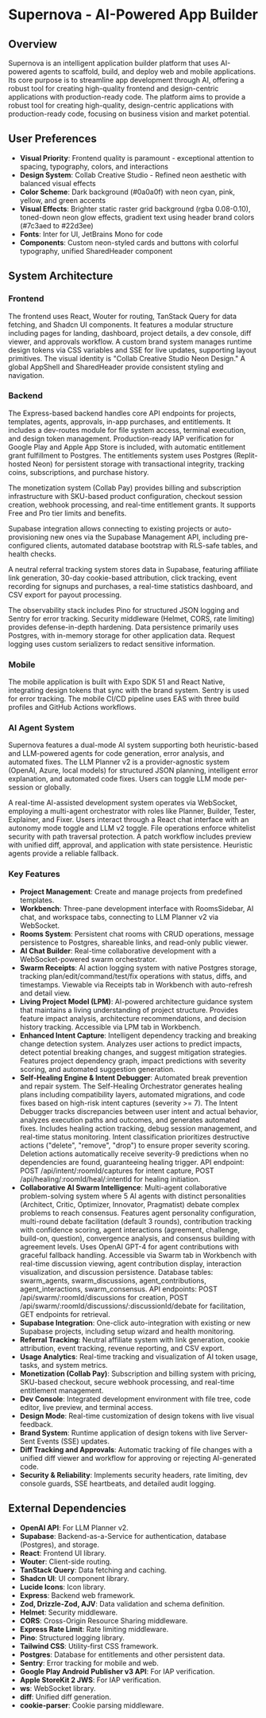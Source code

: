 # Supernova - AI-Powered App Builder

## Overview
Supernova is an intelligent application builder platform that uses AI-powered agents to scaffold, build, and deploy web and mobile applications. Its core purpose is to streamline app development through AI, offering a robust tool for creating high-quality frontend and design-centric applications with production-ready code. The platform aims to provide a robust tool for creating high-quality, design-centric applications with production-ready code, focusing on business vision and market potential.

## User Preferences
- **Visual Priority**: Frontend quality is paramount - exceptional attention to spacing, typography, colors, and interactions
- **Design System**: Collab Creative Studio - Refined neon aesthetic with balanced visual effects
- **Color Scheme**: Dark background (#0a0a0f) with neon cyan, pink, yellow, and green accents
- **Visual Effects**: Brighter static raster grid background (rgba 0.08-0.10), toned-down neon glow effects, gradient text using header brand colors (#7c3aed to #22d3ee)
- **Fonts**: Inter for UI, JetBrains Mono for code
- **Components**: Custom neon-styled cards and buttons with colorful typography, unified SharedHeader component

## System Architecture

### Frontend
The frontend uses React, Wouter for routing, TanStack Query for data fetching, and Shadcn UI components. It features a modular structure including pages for landing, dashboard, project details, a dev console, diff viewer, and approvals workflow. A custom brand system manages runtime design tokens via CSS variables and SSE for live updates, supporting layout primitives. The visual identity is "Collab Creative Studio Neon Design." A global AppShell and SharedHeader provide consistent styling and navigation.

### Backend
The Express-based backend handles core API endpoints for projects, templates, agents, approvals, in-app purchases, and entitlements. It includes a dev-routes module for file system access, terminal execution, and design token management. Production-ready IAP verification for Google Play and Apple App Store is included, with automatic entitlement grant fulfillment to Postgres. The entitlements system uses Postgres (Replit-hosted Neon) for persistent storage with transactional integrity, tracking coins, subscriptions, and purchase history.

The monetization system (Collab Pay) provides billing and subscription infrastructure with SKU-based product configuration, checkout session creation, webhook processing, and real-time entitlement grants. It supports Free and Pro tier limits and benefits.

Supabase integration allows connecting to existing projects or auto-provisioning new ones via the Supabase Management API, including pre-configured clients, automated database bootstrap with RLS-safe tables, and health checks.

A neutral referral tracking system stores data in Supabase, featuring affiliate link generation, 30-day cookie-based attribution, click tracking, event recording for signups and purchases, a real-time statistics dashboard, and CSV export for payout processing.

The observability stack includes Pino for structured JSON logging and Sentry for error tracking. Security middleware (Helmet, CORS, rate limiting) provides defense-in-depth hardening. Data persistence primarily uses Postgres, with in-memory storage for other application data. Request logging uses custom serializers to redact sensitive information.

### Mobile
The mobile application is built with Expo SDK 51 and React Native, integrating design tokens that sync with the brand system. Sentry is used for error tracking. The mobile CI/CD pipeline uses EAS with three build profiles and GitHub Actions workflows.

### AI Agent System
Supernova features a dual-mode AI system supporting both heuristic-based and LLM-powered agents for code generation, error analysis, and automated fixes. The LLM Planner v2 is a provider-agnostic system (OpenAI, Azure, local models) for structured JSON planning, intelligent error explanation, and automated code fixes. Users can toggle LLM mode per-session or globally.

A real-time AI-assisted development system operates via WebSocket, employing a multi-agent orchestrator with roles like Planner, Builder, Tester, Explainer, and Fixer. Users interact through a React chat interface with an autonomy mode toggle and LLM v2 toggle. File operations enforce whitelist security with path traversal protection. A patch workflow includes preview with unified diff, approval, and application with state persistence. Heuristic agents provide a reliable fallback.

### Key Features
- **Project Management**: Create and manage projects from predefined templates.
- **Workbench**: Three-pane development interface with RoomsSidebar, AI chat, and workspace tabs, connecting to LLM Planner v2 via WebSocket.
- **Rooms System**: Persistent chat rooms with CRUD operations, message persistence to Postgres, shareable links, and read-only public viewer.
- **AI Chat Builder**: Real-time collaborative development with a WebSocket-powered swarm orchestrator.
- **Swarm Receipts**: AI action logging system with native Postgres storage, tracking plan/edit/command/test/fix operations with status, diffs, and timestamps. Viewable via Receipts tab in Workbench with auto-refresh and detail view.
- **Living Project Model (LPM)**: AI-powered architecture guidance system that maintains a living understanding of project structure. Provides feature impact analysis, architecture recommendations, and decision history tracking. Accessible via LPM tab in Workbench.
- **Enhanced Intent Capture**: Intelligent dependency tracking and breaking change detection system. Analyzes user actions to predict impacts, detect potential breaking changes, and suggest mitigation strategies. Features project dependency graph, impact predictions with severity scoring, and automated suggestion generation.
- **Self-Healing Engine & Intent Debugger**: Automated break prevention and repair system. The Self-Healing Orchestrator generates healing plans including compatibility layers, automated migrations, and code fixes based on high-risk intent captures (severity >= 7). The Intent Debugger tracks discrepancies between user intent and actual behavior, analyzes execution paths and outcomes, and generates automated fixes. Includes healing action tracking, debug session management, and real-time status monitoring. Intent classification prioritizes destructive actions ("delete", "remove", "drop") to ensure proper severity scoring. Deletion actions automatically receive severity-9 predictions when no dependencies are found, guaranteeing healing trigger. API endpoint: POST /api/intent/:roomId/captures for intent capture, POST /api/healing/:roomId/heal/:intentId for healing initiation.
- **Collaborative AI Swarm Intelligence**: Multi-agent collaborative problem-solving system where 5 AI agents with distinct personalities (Architect, Critic, Optimizer, Innovator, Pragmatist) debate complex problems to reach consensus. Features agent personality configuration, multi-round debate facilitation (default 3 rounds), contribution tracking with confidence scoring, agent interactions (agreement, challenge, build-on, question), convergence analysis, and consensus building with agreement levels. Uses OpenAI GPT-4 for agent contributions with graceful fallback handling. Accessible via Swarm tab in Workbench with real-time discussion viewing, agent contribution display, interaction visualization, and discussion persistence. Database tables: swarm_agents, swarm_discussions, agent_contributions, agent_interactions, swarm_consensus. API endpoints: POST /api/swarm/:roomId/discussions for creation, POST /api/swarm/:roomId/discussions/:discussionId/debate for facilitation, GET endpoints for retrieval.
- **Supabase Integration**: One-click auto-integration with existing or new Supabase projects, including setup wizard and health monitoring.
- **Referral Tracking**: Neutral affiliate system with link generation, cookie attribution, event tracking, revenue reporting, and CSV export.
- **Usage Analytics**: Real-time tracking and visualization of AI token usage, tasks, and system metrics.
- **Monetization (Collab Pay)**: Subscription and billing system with pricing, SKU-based checkout, secure webhook processing, and real-time entitlement management.
- **Dev Console**: Integrated development environment with file tree, code editor, live preview, and terminal access.
- **Design Mode**: Real-time customization of design tokens with live visual feedback.
- **Brand System**: Runtime application of design tokens with live Server-Sent Events (SSE) updates.
- **Diff Tracking and Approvals**: Automatic tracking of file changes with a unified diff viewer and workflow for approving or rejecting AI-generated code.
- **Security & Reliability**: Implements security headers, rate limiting, dev console guards, SSE heartbeats, and detailed audit logging.

## External Dependencies
- **OpenAI API**: For LLM Planner v2.
- **Supabase**: Backend-as-a-Service for authentication, database (Postgres), and storage.
- **React**: Frontend UI library.
- **Wouter**: Client-side routing.
- **TanStack Query**: Data fetching and caching.
- **Shadcn UI**: UI component library.
- **Lucide Icons**: Icon library.
- **Express**: Backend web framework.
- **Zod, Drizzle-Zod, AJV**: Data validation and schema definition.
- **Helmet**: Security middleware.
- **CORS**: Cross-Origin Resource Sharing middleware.
- **Express Rate Limit**: Rate limiting middleware.
- **Pino**: Structured logging library.
- **Tailwind CSS**: Utility-first CSS framework.
- **Postgres**: Database for entitlements and other persistent data.
- **Sentry**: Error tracking for mobile and web.
- **Google Play Android Publisher v3 API**: For IAP verification.
- **Apple StoreKit 2 JWS**: For IAP verification.
- **ws**: WebSocket library.
- **diff**: Unified diff generation.
- **cookie-parser**: Cookie parsing middleware.